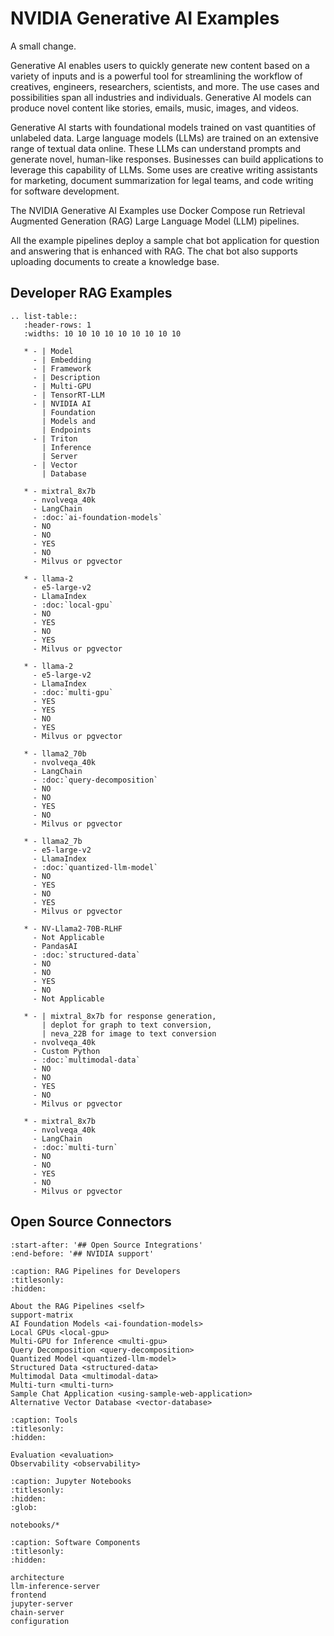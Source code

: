 <!--
  SPDX-FileCopyrightText: Copyright (c) 2023 NVIDIA CORPORATION & AFFILIATES. All rights reserved.
  SPDX-License-Identifier: Apache-2.0

  Licensed under the Apache License, Version 2.0 (the "License");
  you may not use this file except in compliance with the License.
  You may obtain a copy of the License at

  http://www.apache.org/licenses/LICENSE-2.0

  Unless required by applicable law or agreed to in writing, software
  distributed under the License is distributed on an "AS IS" BASIS,
  WITHOUT WARRANTIES OR CONDITIONS OF ANY KIND, either express or implied.
  See the License for the specific language governing permissions and
  limitations under the License.
-->

# NVIDIA Generative AI Examples

A small change.

Generative AI enables users to quickly generate new content based on a variety of inputs and is a powerful tool for streamlining the workflow of creatives, engineers, researchers, scientists, and more.
The use cases and possibilities span all industries and individuals.
Generative AI models can produce novel content like stories, emails, music, images, and videos.

Generative AI starts with foundational models trained on vast quantities of unlabeled data.
Large language models (LLMs) are trained on an extensive range of textual data online.
These LLMs can understand prompts and generate novel, human-like responses.
Businesses can build applications to leverage this capability of LLMs.
Some uses are creative writing assistants for marketing, document summarization for legal teams, and code writing for software development.

The NVIDIA Generative AI Examples use Docker Compose
run Retrieval Augmented Generation (RAG) Large Language Model (LLM) pipelines.

All the example pipelines deploy a sample chat bot application for question and answering that is enhanced with RAG.
The chat bot also supports uploading documents to create a knowledge base.

## Developer RAG Examples

```{eval-rst}
.. list-table::
   :header-rows: 1
   :widths: 10 10 10 10 10 10 10 10 10

   * - | Model
     - | Embedding
     - | Framework
     - | Description
     - | Multi-GPU
     - | TensorRT-LLM
     - | NVIDIA AI
       | Foundation
       | Models and
       | Endpoints
     - | Triton
       | Inference
       | Server
     - | Vector
       | Database

   * - mixtral_8x7b
     - nvolveqa_40k
     - LangChain
     - :doc:`ai-foundation-models`
     - NO
     - NO
     - YES
     - NO
     - Milvus or pgvector

   * - llama-2
     - e5-large-v2
     - LlamaIndex
     - :doc:`local-gpu`
     - NO
     - YES
     - NO
     - YES
     - Milvus or pgvector

   * - llama-2
     - e5-large-v2
     - LlamaIndex
     - :doc:`multi-gpu`
     - YES
     - YES
     - NO
     - YES
     - Milvus or pgvector

   * - llama2_70b
     - nvolveqa_40k
     - LangChain
     - :doc:`query-decomposition`
     - NO
     - NO
     - YES
     - NO
     - Milvus or pgvector

   * - llama2_7b
     - e5-large-v2
     - LlamaIndex
     - :doc:`quantized-llm-model`
     - NO
     - YES
     - NO
     - YES
     - Milvus or pgvector

   * - NV-Llama2-70B-RLHF
     - Not Applicable
     - PandasAI
     - :doc:`structured-data`
     - NO
     - NO
     - YES
     - NO
     - Not Applicable

   * - | mixtral_8x7b for response generation,
       | deplot for graph to text conversion,
       | neva_22B for image to text conversion
     - nvolveqa_40k
     - Custom Python
     - :doc:`multimodal-data`
     - NO
     - NO
     - YES
     - NO
     - Milvus or pgvector

   * - mixtral_8x7b
     - nvolveqa_40k
     - LangChain
     - :doc:`multi-turn`
     - NO
     - NO
     - YES
     - NO
     - Milvus or pgvector

```

## Open Source Connectors

```{include} ../README.md
:start-after: '## Open Source Integrations'
:end-before: '## NVIDIA support'
```

```{toctree}
:caption: RAG Pipelines for Developers
:titlesonly:
:hidden:

About the RAG Pipelines <self>
support-matrix
AI Foundation Models <ai-foundation-models>
Local GPUs <local-gpu>
Multi-GPU for Inference <multi-gpu>
Query Decomposition <query-decomposition>
Quantized Model <quantized-llm-model>
Structured Data <structured-data>
Multimodal Data <multimodal-data>
Multi-turn <multi-turn>
Sample Chat Application <using-sample-web-application>
Alternative Vector Database <vector-database>
```

```{toctree}
:caption: Tools
:titlesonly:
:hidden:

Evaluation <evaluation>
Observability <observability>
```

```{toctree}
:caption: Jupyter Notebooks
:titlesonly:
:hidden:
:glob:

notebooks/*
```

```{toctree}
:caption: Software Components
:titlesonly:
:hidden:

architecture
llm-inference-server
frontend
jupyter-server
chain-server
configuration
```
